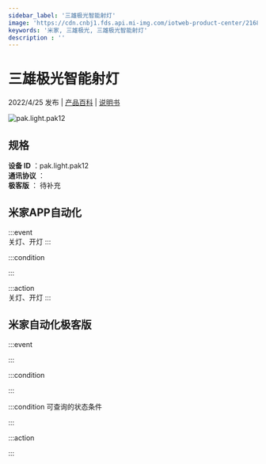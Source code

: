 ```yaml
---
sidebar_label: '三雄极光智能射灯'
image: 'https://cdn.cnbj1.fds.api.mi-img.com/iotweb-product-center/2168adf2999136834f110cd0a1b12f03_1648956162170.png?GalaxyAccessKeyId=AKVGLQWBOVIRQ3XLEW&Expires=9223372036854775807&Signature=3nIYSmS0QeFJNzhNqgu9nql9PLM='
keywords: '米家, 三雄极光, 三雄极光智能射灯'
description : ''
---
```

# 三雄极光智能射灯

2022/4/25 发布 | [产品百科](https://home.mi.com/webapp/content/baike/product/index.html?model=pak.light.pak12/) | [说明书](https://home.mi.com/views/introduction.html?model=pak.light.pak12&region=cn)

![pak.light.pak12](https://cdn.cnbj1.fds.api.mi-img.com/iotweb-product-center/2168adf2999136834f110cd0a1b12f03_1648956162170.png?GalaxyAccessKeyId=AKVGLQWBOVIRQ3XLEW&Expires=9223372036854775807&Signature=3nIYSmS0QeFJNzhNqgu9nql9PLM=)

## 规格  
> 
**设备 ID** ：pak.light.pak12  
**通讯协议** ：  
**极客版**  ： 待补充 


## 米家APP自动化  

:::event  
关灯、开灯
:::

:::condition  

:::

:::action   
关灯、开灯
:::

## 米家自动化极客版  

:::event  

:::

:::condition  

:::

:::condition 可查询的状态条件  

:::

:::action  

:::

        
